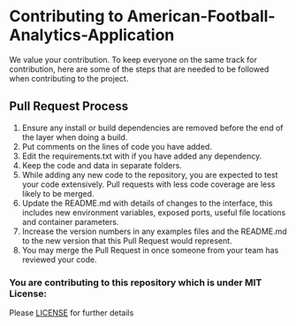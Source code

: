 # Contributing to American-Football-Analytics-Application

We value your contribution. To keep everyone on the same track for contribution, here are some of the steps that are needed to be followed when contributing to the project.

## Pull Request Process

1. Ensure any install or build dependencies are removed before the end of the layer when doing a build.
2. Put comments on the lines of code you have added.
3. Edit the requirements.txt with if you have added any dependency.
4. Keep the code and data in separate folders.
5. While adding any new code to the repository, you are expected to test your code extensively. Pull requests with less code coverage are less likely to be merged.
6. Update the README.md with details of changes to the interface, this includes new environment variables, exposed ports, useful file locations and container parameters.
7. Increase the version numbers in any examples files and the README.md to the new version that this Pull Request would represent.
8. You may merge the Pull Request in once someone from your team has reviewed your code.

### You are contributing to this repository which is under MIT License: 
Please [LICENSE](https://github.com/himol7/American-Football-Analytics-Application/blob/master/LICENSE) for further details
